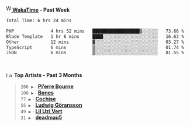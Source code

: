 <img src="https://github.com/dxnter/dxnter/assets/17434202/67b21fa4-d36d-46f9-9dec-f23d976b00ef" alt="WakaTime Logo" width="14" height="18"/><a href="https://wakatime.com/@dxnter" target="_blank"><strong> WakaTime</strong></a><strong> - Past Week</strong>

<!--START_SECTION:waka-->

```txt
Total Time: 6 hrs 24 mins

PHP              4 hrs 52 mins   ██████████████████▒░░░░░░   73.66 %
Blade Template   1 hr 6 mins     ████░░░░░░░░░░░░░░░░░░░░░   16.63 %
Other            12 mins         ▓░░░░░░░░░░░░░░░░░░░░░░░░   03.27 %
TypeScript       6 mins          ▒░░░░░░░░░░░░░░░░░░░░░░░░   01.74 %
JSON             6 mins          ▒░░░░░░░░░░░░░░░░░░░░░░░░   01.55 %
```

<!--END_SECTION:waka-->

<br/>

<!--START_LASTFM_ARTISTS:{"period": "3month", "rows": 6}-->
<a href="https://last.fm" target="_blank"><img src="https://user-images.githubusercontent.com/17434202/215290617-e793598d-d7c9-428f-9975-156db1ba89cc.svg" alt="Last.fm Logo" width="18" height="13"/></a> **Top Artists - Past 3 Months**

> `206 ▶️` ∙ **[Pi’erre Bourne](https://www.last.fm/music/Pi%E2%80%99erre+Bourne)**<br/>
> `100 ▶️` ∙ **[Bones](https://www.last.fm/music/Bones)**<br/>
> `77 ▶️` ∙ **[Cochise](https://www.last.fm/music/Cochise)**<br/>
> `55 ▶️` ∙ **[Ludwig Göransson](https://www.last.fm/music/Ludwig+G%C3%B6ransson)**<br/>
> `49 ▶️` ∙ **[Lil Uzi Vert](https://www.last.fm/music/Lil+Uzi+Vert)**<br/>
> `31 ▶️` ∙ **[deadmau5](https://www.last.fm/music/deadmau5)**<br/>
<!--END_LASTFM_ARTISTS-->
